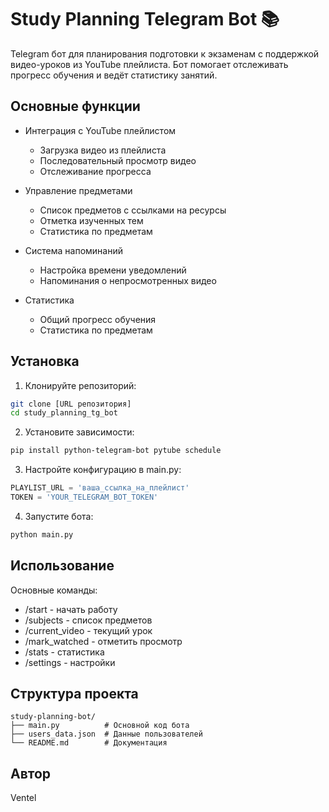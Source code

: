 # Study Planning Telegram Bot 📚

Telegram бот для планирования подготовки к экзаменам с поддержкой видео-уроков из YouTube плейлиста. Бот помогает отслеживать прогресс обучения и ведёт статистику занятий.

## Основные функции

- Интеграция с YouTube плейлистом
  - Загрузка видео из плейлиста
  - Последовательный просмотр видео
  - Отслеживание прогресса

- Управление предметами
  - Список предметов с ссылками на ресурсы
  - Отметка изученных тем
  - Статистика по предметам

- Система напоминаний
  - Настройка времени уведомлений
  - Напоминания о непросмотренных видео

- Статистика
  - Общий прогресс обучения
  - Статистика по предметам

## Установка

1. Клонируйте репозиторий:
```bash
git clone [URL репозитория]
cd study_planning_tg_bot
```

2. Установите зависимости:
```bash
pip install python-telegram-bot pytube schedule
```

3. Настройте конфигурацию в main.py:
```python
PLAYLIST_URL = 'ваша_ссылка_на_плейлист'
TOKEN = 'YOUR_TELEGRAM_BOT_TOKEN'
```

4. Запустите бота:
```bash
python main.py
```

## Использование

Основные команды:
- /start - начать работу
- /subjects - список предметов
- /current_video - текущий урок
- /mark_watched - отметить просмотр
- /stats - статистика
- /settings - настройки

## Структура проекта

```
study-planning-bot/
├── main.py          # Основной код бота
├── users_data.json  # Данные пользователей
└── README.md        # Документация
```

## Автор
Ventel
